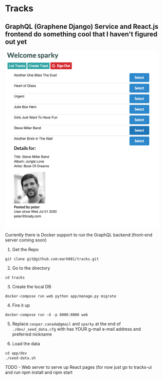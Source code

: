 # Tracks
## GraphQL (Graphene Django) Service and React.js frontend do something cool that I haven't figured out yet

![Logo](/tracks.png)


Currently there is Docker support to run the GraphQL backend (front-end server coming soon)

1. Get the Repo 
```
git clone git@github.com:mark081/tracks.git
```

2. Go to the directory
```
cd tracks
```

3. Create the local DB
```
docker-compose run web python app/manage.py migrate
```

4. Fire it up
```
docker-compose run -d -p 8000:8000 web
```

5. Replace `cooper.canada@gmail` and `sparky` at the end of `./dev/_seed_data.cfg` with has YOUR g-mail e-mail address and preferred nickname

6. Load the data

```
cd app/dev
./seed-data.sh
```

TODO - Web server to serve up React pages (for now just go to tracks-ui and run npm install and npm start
